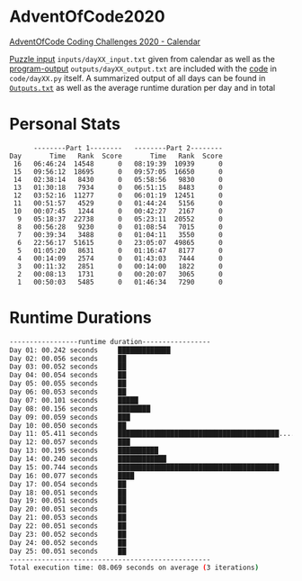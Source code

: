 # AdventOfCode2020
[AdventOfCode Coding Challenges 2020 - Calendar](https://adventofcode.com/2020) 

[Puzzle input](inputs) `inputs/dayXX_input.txt` given from calendar as well as the [program-output](outputs) `outputs/dayXX_output.txt` are included with the [code](code) in `code/dayXX.py` itself.
A summarized output of all days can be found in [`Outputs.txt`](Outputs.txt) as well as the average runtime duration per day and in total

# Personal Stats
```
      --------Part 1--------   --------Part 2--------
Day       Time   Rank  Score       Time   Rank  Score
 16   06:46:24  14548      0   08:19:39  10939      0
 15   09:56:12  18695      0   09:57:05  16650      0
 14   02:38:14   8430      0   05:58:56   9830      0
 13   01:30:18   7934      0   06:51:15   8483      0
 12   03:52:16  11277      0   06:01:19  12451      0
 11   00:51:57   4529      0   01:44:24   5156      0
 10   00:07:45   1244      0   00:42:27   2167      0
  9   05:18:37  22738      0   05:23:11  20552      0
  8   00:56:28   9230      0   01:08:54   7015      0
  7   00:39:34   3488      0   01:04:11   3550      0
  6   22:56:17  51615      0   23:05:07  49865      0
  5   01:05:20   8631      0   01:16:47   8177      0
  4   00:14:09   2574      0   01:43:03   7444      0
  3   00:11:32   2851      0   00:14:00   1822      0
  2   00:08:13   1731      0   00:20:07   3065      0
  1   00:50:03   5485      0   01:46:34   7290      0
```
# Runtime Durations
<!--
After this, insert runtime durations 
-->
```bash 
-----------------runtime duration-----------------
Day 01: 00.242 seconds     █████████████
Day 02: 00.056 seconds     ██
Day 03: 00.052 seconds     ██
Day 04: 00.054 seconds     ██
Day 05: 00.055 seconds     ██
Day 06: 00.053 seconds     ██
Day 07: 00.101 seconds     █████
Day 08: 00.156 seconds     ████████
Day 09: 00.059 seconds     ███
Day 10: 00.050 seconds     ██
Day 11: 05.411 seconds     ████████████████████████████████████████....████████████████████████████████████████
Day 12: 00.057 seconds     ███
Day 13: 00.195 seconds     ██████████
Day 14: 00.240 seconds     ████████████
Day 15: 00.744 seconds     ████████████████████████████████████████
Day 16: 00.077 seconds     ████
Day 17: 00.054 seconds     ██
Day 18: 00.051 seconds     ██
Day 19: 00.051 seconds     ██
Day 20: 00.051 seconds     ██
Day 21: 00.053 seconds     ██
Day 22: 00.051 seconds     ██
Day 23: 00.052 seconds     ██
Day 24: 00.052 seconds     ██
Day 25: 00.051 seconds     ██
--------------------------------------------------
Total execution time: 08.069 seconds on average (3 iterations)
``` 
